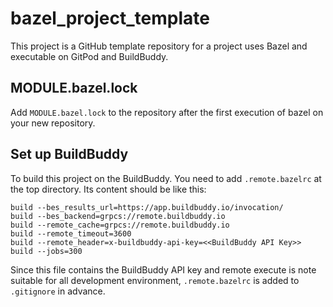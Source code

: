 # bazel_project_template
This project is a GitHub template repository for a project uses Bazel
and executable on GitPod and BuildBuddy.

## MODULE.bazel.lock

Add `MODULE.bazel.lock` to the repository after the first execution of
bazel on your new repository.

## Set up BuildBuddy

To build this project on the BuildBuddy.
You need to add `.remote.bazelrc` at the top directory.
Its content should be like this:

```
build --bes_results_url=https://app.buildbuddy.io/invocation/
build --bes_backend=grpcs://remote.buildbuddy.io
build --remote_cache=grpcs://remote.buildbuddy.io
build --remote_timeout=3600
build --remote_header=x-buildbuddy-api-key=<<BuildBuddy API Key>>
build --jobs=300
```

Since this file contains the BuildBuddy API key and remote execute
is note suitable for all development environment, `.remote.bazelrc`
is added to `.gitignore` in advance.
